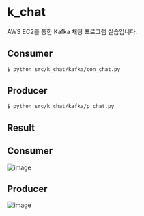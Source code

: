 # k_chat
AWS EC2를 통한 Kafka 채팅 프로그램 실습입니다.
## Consumer
```bash
$ python src/k_chat/kafka/con_chat.py
```
## Producer
```bash
$ python src/k_chat/kafka/p_chat.py
```
## Result
## Consumer
![image](https://github.com/user-attachments/assets/47ffe7cd-33e3-4eed-8768-cf00fae479bc)

## Producer
![image](https://github.com/user-attachments/assets/c34589fc-3e71-4529-8ba0-c4302e10be4f)
